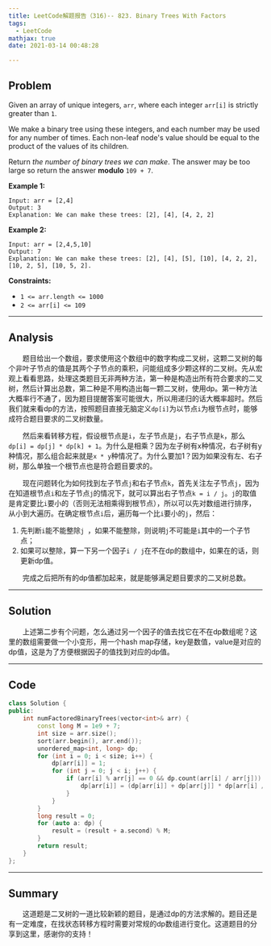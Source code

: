 ```yaml
---
title: LeetCode解题报告（316)-- 823. Binary Trees With Factors
tags:
  - LeetCode
mathjax: true
date: 2021-03-14 00:48:28

---
```


## Problem

Given an array of unique integers, `arr`, where each integer `arr[i]` is strictly greater than `1`.

We make a binary tree using these integers, and each number may be used for any number of times. Each non-leaf node's value should be equal to the product of the values of its children.

Return *the number of binary trees we can make*. The answer may be too large so return the answer **modulo** `109 + 7`.

<!-- more -->

**Example 1:**

```
Input: arr = [2,4]
Output: 3
Explanation: We can make these trees: [2], [4], [4, 2, 2]
```

**Example 2:**

```
Input: arr = [2,4,5,10]
Output: 7
Explanation: We can make these trees: [2], [4], [5], [10], [4, 2, 2], [10, 2, 5], [10, 5, 2].
```

**Constraints:**

- `1 <= arr.length <= 1000`
- `2 <= arr[i] <= 109`

------

## Analysis

&emsp;&emsp;题目给出一个数组，要求使用这个数组中的数字构成二叉树，这颗二叉树的每个非叶子节点的值是其两个子节点的乘积，问能组成多少颗这样的二叉树。先从宏观上看看思路，处理这类题目无非两种方法，第一种是构造出所有符合要求的二叉树，然后计算出总数，第二种是不用构造出每一颗二叉树，使用dp。第一种方法大概率行不通了，因为题目提醒答案可能很大，所以用递归的话大概率超时。然后我们就来看dp的方法，按照题目直接无脑定义`dp[i]`为以节点`i`为根节点时，能够成符合题目要求的二叉树数量。

&emsp;&emsp;然后来看转移方程，假设根节点是`i`，左子节点是`j`，右子节点是`k`，那么`dp[i] = dp[j] * dp[k] + 1`。为什么是相乘？因为左子树有x种情况，右子树有y种情况，那么组合起来就是`x * y`种情况了。为什么要加1？因为如果没有左、右子树，那么单独一个根节点也是符合题目要求的。

&emsp;&emsp;现在问题转化为如何找到左子节点`j`和右子节点`k`，首先关注左子节点`j`，因为在知道根节点`i`和左子节点`j`的情况下，就可以算出右子节点`k = i / j`。`j`的取值是肯定要比`i`要小的（否则无法相乘得到根节点），所以可以先对数组进行排序，从小到大遍历。在确定根节点`i`后，遍历每一个比`i`要小的`j`，然后：

1. 先判断`i`能不能整除`j `，如果不能整除，则说明`j`不可能是`i`其中的一个子节点；
2. 如果可以整除，算一下另一个因子`i / j`在不在dp的数组中，如果在的话，则更新dp值。

&emsp;&emsp;完成之后把所有的dp值都加起来，就是能够满足题目要求的二叉树总数。

------

## Solution

&emsp;&emsp;上述第二步有个问题，怎么通过另一个因子的值去找它在不在dp数组呢？这里的数组需要做一个小变形，用一个hash map存储，key是数值，value是对应的dp值，这是为了方便根据因子的值找到对应的dp值。

------

## Code

```c++
class Solution {
public:
    int numFactoredBinaryTrees(vector<int>& arr) {
        const long M = 1e9 + 7;
        int size = arr.size();
        sort(arr.begin(), arr.end());
        unordered_map<int, long> dp;
        for (int i = 0; i < size; i++) {
            dp[arr[i]] = 1;
            for (int j = 0; j < i; j++) {
                if (arr[i] % arr[j] == 0 && dp.count(arr[i] / arr[j])) {
                    dp[arr[i]] = (dp[arr[i]] + dp[arr[j]] * dp[arr[i] / arr[j]]) % M;
                }
            }
        }
        long result = 0;
        for (auto a: dp) {
            result = (result + a.second) % M;
        }
        return result;
    }
};
```

------

## Summary

&emsp;&emsp;这道题是二叉树的一道比较新颖的题目，是通过dp的方法求解的。题目还是有一定难度，在找状态转移方程时需要对常规的dp数组进行变化。这道题目的分享到这里，感谢你的支持！

